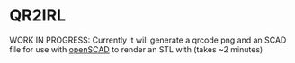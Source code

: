 # QR2IRL
WORK IN PROGRESS:
Currently it will generate a qrcode png and an SCAD file for use with [openSCAD](http://www.openscad.org/) to render an STL with (takes ~2 minutes)
